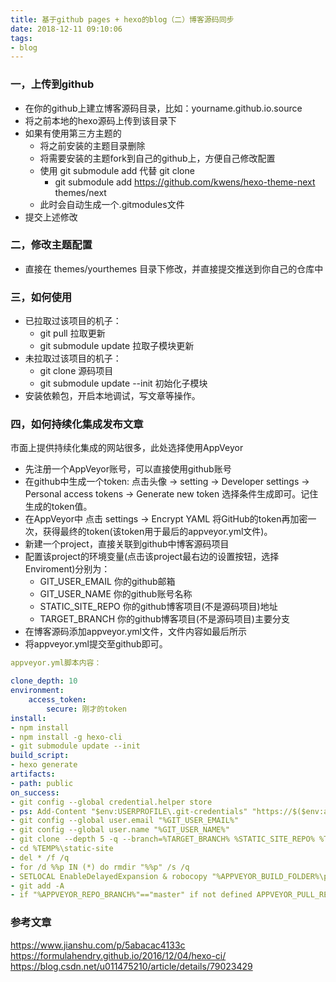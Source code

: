 ```yaml
---
title: 基于github pages + hexo的blog（二）博客源码同步
date: 2018-12-11 09:10:06
tags:
- blog
---
```


### 一，上传到github

+ 在你的github上建立博客源码目录，比如：yourname.github.io.source
+ 将之前本地的hexo源码上传到该目录下
+ 如果有使用第三方主题的
    + 将之前安装的主题目录删除
    + 将需要安装的主题fork到自己的github上，方便自己修改配置
    + 使用 git submodule add 代替 git clone
        - git submodule add https://github.com/kwens/hexo-theme-next themes/next
    + 此时会自动生成一个.gitmodules文件
+ 提交上述修改

### 二，修改主题配置

+ 直接在 themes/yourthemes 目录下修改，并直接提交推送到你自己的仓库中

### 三，如何使用

+ 已拉取过该项目的机子：
    - git pull 拉取更新
    - git submodule update 拉取子模块更新
+ 未拉取过该项目的机子：
    - git clone 源码项目
    - git submodule update --init 初始化子模块
+ 安装依赖包，开启本地调试，写文章等操作。

### 四，如何持续化集成发布文章

市面上提供持续化集成的网站很多，此处选择使用AppVeyor
+ 先注册一个AppVeyor账号，可以直接使用github账号
+ 在github中生成一个token: 点击头像 -> setting -> Developer settings -> Personal access tokens -> Generate new token 选择条件生成即可。记住生成的token值。
+ 在AppVeyor中 点击 settings -> Encrypt YAML 将GitHub的token再加密一次，获得最终的token(该token用于最后的appveyor.yml文件)。
+ 新建一个project，直接关联到github中博客源码项目
+ 配置该project的环境变量(点击该project最右边的设置按钮，选择Enviroment)分别为：
    - GIT_USER_EMAIL      你的github邮箱
    - GIT_USER_NAME      你的github账号名称
    - STATIC_SITE_REPO  你的github博客项目(不是源码项目)地址
    - TARGET_BRANCH     你的github博客项目(不是源码项目)主要分支
+ 在博客源码添加appveyor.yml文件，文件内容如最后所示
+ 将appveyor.yml提交至github即可。

```yml
appveyor.yml脚本内容：

clone_depth: 10
environment:
    access_token:
        secure: 刚才的token
install:
- npm install
- npm install -g hexo-cli
- git submodule update --init
build_script:
- hexo generate
artifacts:
- path: public
on_success:
- git config --global credential.helper store
- ps: Add-Content "$env:USERPROFILE\.git-credentials" "https://$($env:access_token):x-oauth-basic@github.com`n"
- git config --global user.email "%GIT_USER_EMAIL%"
- git config --global user.name "%GIT_USER_NAME%"
- git clone --depth 5 -q --branch=%TARGET_BRANCH% %STATIC_SITE_REPO% %TEMP%\static-site
- cd %TEMP%\static-site
- del * /f /q
- for /d %%p IN (*) do rmdir "%%p" /s /q
- SETLOCAL EnableDelayedExpansion & robocopy "%APPVEYOR_BUILD_FOLDER%\public" "%TEMP%\static-site" /e & IF !ERRORLEVEL! EQU 1 (exit 0) ELSE (IF !ERRORLEVEL! EQU 3 (exit 0) ELSE (exit 1))
- git add -A
- if "%APPVEYOR_REPO_BRANCH%"=="master" if not defined APPVEYOR_PULL_REQUEST_NUMBER (git diff --quiet --exit-code --cached || git commit -m "Update Static Site" && git push origin %TARGET_BRANCH% && appveyor AddMessage "Static Site Updated")
```

### 参考文章


https://www.jianshu.com/p/5abacac4133c
https://formulahendry.github.io/2016/12/04/hexo-ci/
https://blog.csdn.net/u011475210/article/details/79023429

